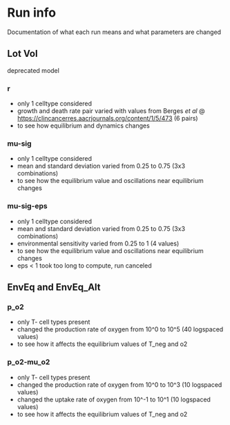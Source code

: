 # Run info
Documentation of what each run means and what parameters are changed

## Lot Vol
deprecated model
### r
- only 1 celltype considered
- growth and death rate pair varied with values from Berges _et al_ @ https://clincancerres.aacrjournals.org/content/1/5/473 (6 pairs)
- to see how equilibrium and dynamics changes

### mu-sig
- only 1 celltype considered
- mean and standard deviation varied from 0.25 to 0.75 (3x3 combinations)
- to see how the equilibrium value and oscillations near equilibrium changes

### mu-sig-eps
- only 1 celltype considered
- mean and standard deviation varied from 0.25 to 0.75 (3x3 combinations)
- environmental sensitivity varied from 0.25 to 1 (4 values)
- to see how the equilibrium value and oscillations near equilibrium changes
- eps < 1 took too long to compute, run canceled

## EnvEq and EnvEq_Alt
### p_o2
- only T- cell types present
- changed the production rate of oxygen from 10^0 to 10^5 (40 logspaced values)
- to see how it affects the equilibrium values of T_neg and o2

### p_o2-mu_o2
- only T- cell types present
- changed the production rate of oxygen from 10^0 to 10^3 (10 logspaced values)
- changed the uptake rate of oxygen from 10^-1 to 10^1 (10 logspaced values)
- to see how it affects the equilibrium values of T_neg and o2
